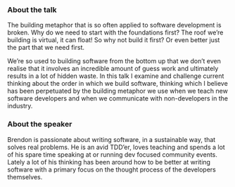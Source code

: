 ### About the talk

The building metaphor that is so often applied to software development is broken. Why do we need to start with the foundations first? The roof we’re building is virtual, it can float! So why not build it first? Or even better just the part that we need first.

We’re so used to building software from the bottom up that we don’t even realise that it involves an incredible amount of guess work and ultimately results in a lot of hidden waste. In this talk I examine and challenge current thinking about the order in which we build software, thinking which I believe has been perpetuated by the building metaphor we use when we teach new software developers and when we communicate with non-developers in the industry.

### About the speaker

Brendon is passionate about writing software, in a sustainable way, that solves real problems. He is an avid TDD’er, loves teaching and spends a lot of his spare time speaking at or running dev focused community events. Lately a lot of his thinking has been around how to be better at writing software with a primary focus on the thought process of the developers themselves.
